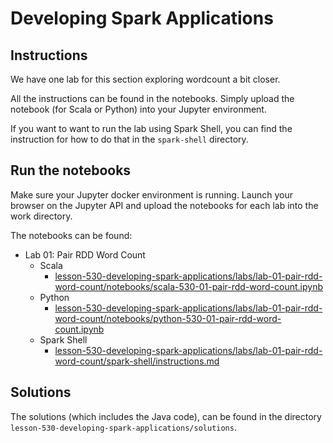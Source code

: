 # Developing Spark Applications

## Instructions

We have one lab for this section exploring wordcount a bit closer.

All the instructions can be found in the notebooks. Simply upload the notebook (for Scala or Python) into your Jupyter environment.

If you want to want to run the lab using Spark Shell, you can find the instruction for how to do that in the `spark-shell` directory.

## Run the notebooks

Make sure your Jupyter docker environment is running. Launch your browser on the Jupyter API and upload the notebooks for each lab into the work directory.

The notebooks can be found:

* Lab 01: Pair RDD Word Count
    * Scala
        * [lesson-530-developing-spark-applications/labs/lab-01-pair-rdd-word-count/notebooks/scala-530-01-pair-rdd-word-count.ipynb](lesson-530-developing-spark-applications/labs/lab-01-pair-rdd-word-count/notebooks/scala-530-01-pair-rdd-word-count.ipynb)
    * Python
        * [lesson-530-developing-spark-applications/labs/lab-01-pair-rdd-word-count/notebooks/python-530-01-pair-rdd-word-count.ipynb](lesson-530-developing-spark-applications/labs/lab-01-pair-rdd-word-count/notebooks/python-530-01-pair-rdd-word-count.ipynb)
    * Spark Shell
        * [lesson-530-developing-spark-applications/labs/lab-01-pair-rdd-word-count/spark-shell/instructions.md](lab-01-pair-rdd-word-count/spark-shell/instructions.md)

## Solutions

The solutions (which includes the Java code), can be found in the directory `lesson-530-developing-spark-applications/solutions`.
